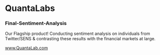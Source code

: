 # QuantaLabs 

### Final-Sentiment-Analysis

Our Flagship product! Conducting sentiment analysis on individuals from Twitter/SENS & contrasting these results with the financial markets at large.

www.QuantaLab.com
